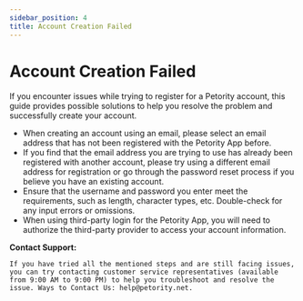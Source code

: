 ```yaml
---
sidebar_position: 4
title: Account Creation Failed
---
```


# Account Creation Failed
If you encounter issues while trying to register for a Petority account, this guide provides possible solutions to help you resolve the problem and successfully create your account.
+ When creating an account using an email, please select an email address that has not been registered with the Petority App before.
+ If you find that the email address you are trying to use has already been registered with another account, please try using a different email address for registration or go through the password reset process if you believe you have an existing account.
+ Ensure that the username and password you enter meet the requirements, such as length, character types, etc. Double-check for any input errors or omissions.
+ When using third-party login for the Petority App, you will need to authorize the third-party provider to access your account information.

**Contact Support:**

	If you have tried all the mentioned steps and are still facing issues, you can try contacting customer service representatives (available from 9:00 AM to 9:00 PM) to help you troubleshoot and resolve the issue. Ways to Contact Us: help@petority.net.